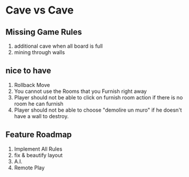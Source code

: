 # Cave vs Cave

## Missing Game Rules

1. additional cave when all board is full
2. mining through walls

## nice to have

1. Rollback Move
2. You cannot use the Rooms that you Furnish right away
3. Player should not be able to click on furnish room action if there is no room he can furnish
4. Player should not be able to choose "demolire un muro" if he doesn't have a wall to destroy.

## Feature Roadmap

1. Implement All Rules
2. fix & beautify layout
3. A.I.
4. Remote Play
